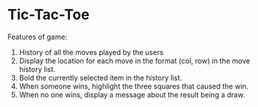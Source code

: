 # Tic-Tac-Toe

Features of game:

1. History of all the moves played by the users
2. Display the location for each move in the format (col, row) in the move history list.
3. Bold the currently selected item in the history list.
4. When someone wins, highlight the three squares that caused the win.
5. When no one wins, display a message about the result being a draw.